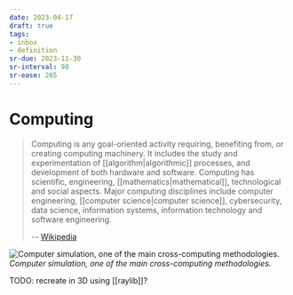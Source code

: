 ```yaml
---
date: 2023-04-17
draft: true
tags:
- inbox
- definition
sr-due: 2023-11-30
sr-interval: 98
sr-ease: 265
---
```


# Computing

> Computing is any goal-oriented activity requiring, benefiting from, or
> creating computing machinery. It includes the study and experimentation of
> [[algorithm|algorithmic]] processes, and development of both hardware and
> software. Computing has scientific, engineering, [[mathematics|mathematical]],
> technological and social aspects. Major computing disciplines include computer
> engineering, [[computer science|computer science]], cybersecurity, data
> science, information systems, information technology and software engineering.
>
> -- [Wikipedia](https://en.wikipedia.org/wiki/Computing)

![Computer simulation, one of the main cross-computing methodologies.](<./img/GalvesLocherbach_-_High_Resolution_(1000).gif>)
_Computer simulation, one of the main cross-computing methodologies._

TODO: recreate in 3D using [[raylib]]?
